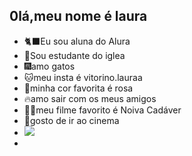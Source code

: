 ## 0lá,meu nome é laura 

- 🐈‍⬛Eu sou aluna do Alura
- 🎀Sou estudante do iglea
- 🎆amo gatos
- 🐱meu insta é vitorino.lauraa
- 🧋minha cor favorita é rosa
- 🔥amo sair com os meus amigos
- 👰‍♀️meu filme favorito é Noiva Cadáver
- 🎦gosto de ir ao cinema
- ![](https://media1.tenor.com/m/f4PUj7wUIm4AAAAC/cat-tongue.gif)
- 
